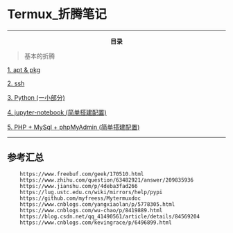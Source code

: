 # Termux_折腾笔记

------
**<center><font face="微软雅黑">目录</font></center>**

> 基本的折腾

[1. apt & pkg][1]

[2. ssh][2]

[3. Python (一小部分)][3]

[4. jupyter-notebook (简单搭建配置)][4]

[5. PHP + MySql + phpMyAdmin (简单搭建配置)][5]



------
## 参考汇总
```
    https://www.freebuf.com/geek/170510.html
    https://www.zhihu.com/question/63482921/answer/209835936
    https://www.jianshu.com/p/4deba3fad266
    https://lug.ustc.edu.cn/wiki/mirrors/help/pypi
    https://github.com/myfreess/Mytermuxdoc
    https://www.cnblogs.com/yangxiaolan/p/5778305.html
    https://www.cnblogs.com/wu-chao/p/8419889.html
    https://blog.csdn.net/qq_41490561/article/details/84569204
    https://www.cnblogs.com/kevingrace/p/6496899.html
```


  [1]: https://github.com/TXIuTnVsbA/Termux_Note/blob/master/%E5%9F%BA%E6%9C%AC%E7%9A%84%E6%8A%98%E8%85%BE_Pt.1.md#1-apt--pkg
  [2]: https://github.com/TXIuTnVsbA/Termux_Note/blob/master/%E5%9F%BA%E6%9C%AC%E7%9A%84%E6%8A%98%E8%85%BE_Pt.1.md#2-ssh
  [3]: https://github.com/TXIuTnVsbA/Termux_Note/blob/master/%E5%9F%BA%E6%9C%AC%E7%9A%84%E6%8A%98%E8%85%BE_Pt.2.md#3python
  [4]: https://github.com/TXIuTnVsbA/Termux_Note/blob/master/%E5%9F%BA%E6%9C%AC%E7%9A%84%E6%8A%98%E8%85%BE_Pt.3.md#%E5%9F%BA%E6%9C%AC%E7%9A%84%E6%8A%98%E8%85%BE
  [5]: https://github.com/TXIuTnVsbA/Termux_Note/blob/master/%E5%9F%BA%E6%9C%AC%E7%9A%84%E6%8A%98%E8%85%BE_Pt.4.md#5-php--mysql--phpmyadmin
